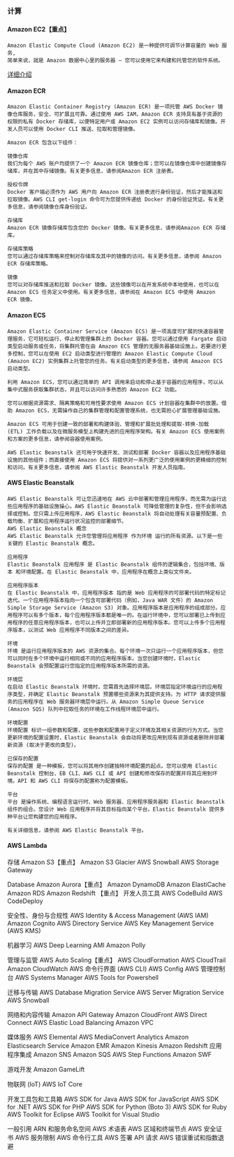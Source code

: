### 计算

#### Amazon EC2【重点】

    Amazon Elastic Compute Cloud (Amazon EC2) 是一种提供可调节计算容量的 Web 服务,
    简单来说，就是 Amazon 数据中心里的服务器 – 您可以使用它来构建和托管您的软件系统。

[详细介绍](http://docs.amazonaws.cn/AWSEC2/latest/UserGuide/ec2-instances-and-amis.html)

#### Amazon ECR

    Amazon Elastic Container Registry (Amazon ECR) 是一项托管 AWS Docker 镜像仓库服务，安全、可扩展且可靠。通过使用 AWS IAM，Amazon ECR 支持具有基于资源的权限的私有 Docker 存储库，以便特定用户或 Amazon EC2 实例可以访问存储库和镜像。开发人员可以使用 Docker CLI 推送、拉取和管理镜像。

    Amazon ECR 包含以下组件：

    镜像仓库
    我们为每个 AWS 账户均提供了一个 Amazon ECR 镜像仓库；您可以在镜像仓库中创建镜像存储库，并在其中存储镜像。有关更多信息，请参阅Amazon ECR 注册表。

    授权令牌
    Docker 客户端必须作为 AWS 用户向 Amazon ECR 注册表进行身份验证，然后才能推送和拉取镜像。AWS CLI get-login 命令可为您提供传递给 Docker 的身份验证凭证。有关更多信息，请参阅镜像仓库身份验证。

    存储库
    Amazon ECR 镜像存储库包含您的 Docker 镜像。有关更多信息，请参阅Amazon ECR 存储库。

    存储库策略
    您可以通过存储库策略来控制对存储库及其中的镜像的访问。有关更多信息，请参阅 Amazon ECR 存储库策略。

    镜像
    您可以对存储库推送和拉取 Docker 镜像。这些镜像可以在开发系统中本地使用，也可以在 Amazon ECS 任务定义中使用。有关更多信息，请参阅在 Amazon ECS 中使用 Amazon ECR 镜像。

#### Amazon ECS

    Amazon Elastic Container Service (Amazon ECS) 是一项高度可扩展的快速容器管理服务，它可轻松运行、停止和管理集群上的 Docker 容器。您可以通过使用 Fargate 启动类型启动服务或任务，将集群托管在由 Amazon ECS 管理的无服务器基础设施上。若要进行更多控制，您可以在使用 EC2 启动类型进行管理的 Amazon Elastic Compute Cloud (Amazon EC2) 实例集群上托管您的任务。有关启动类型的更多信息，请参阅 Amazon ECS 启动类型。

    利用 Amazon ECS，您可以通过简单的 API 调用来启动和停止基于容器的应用程序，可以从集中式服务获取集群状态，并且可以访问许多熟悉的 Amazon EC2 功能。

    您可以根据资源需求、隔离策略和可用性要求使用 Amazon ECS 计划容器在集群中的放置。借助 Amazon ECS，无需操作自己的集群管理和配置管理系统，也无需担心扩展管理基础设施。

    Amazon ECS 可用于创建一致的部署和构建体验、管理和扩展批处理和提取-转换-加载 (ETL) 工作负载以及在微服务模型上构建先进的应用程序架构。有关 Amazon ECS 使用案例和方案的更多信息，请参阅容器使用案例。

    AWS Elastic Beanstalk 还可用于快速开发、测试和部署 Docker 容器以及应用程序基础设施的其他组件；而直接使用 Amazon ECS 将提供对一系列更广泛的使用案例的更精细的控制和访问。有关更多信息，请参阅 AWS Elastic Beanstalk 开发人员指南。

#### AWS Elastic Beanstalk

    AWS Elastic Beanstalk 可让您迅速地在 AWS 云中部署和管理应用程序，而无需为运行这些应用程序的基础设施操心。AWS Elastic Beanstalk 可降低管理的复杂性，但不会影响选择或控制。您只需上传应用程序，AWS Elastic Beanstalk 将自动处理有关容量预配置、负载均衡、扩展和应用程序运行状况监控的部署细节。
    AWS Elastic Beanstalk 概念
    AWS Elastic Beanstalk 允许您管理将应用程序 作为环境 运行的所有资源。以下是一些关键的 Elastic Beanstalk 概念。

    应用程序
    Elastic Beanstalk 应用程序 是 Elastic Beanstalk 组件的逻辑集合，包括环境、版本 和环境配置。在 Elastic Beanstalk 中，应用程序在概念上类似文件夹。

    应用程序版本
    在 Elastic Beanstalk 中，应用程序版本 指的是 Web 应用程序的可部署代码的特定标记迭代。一个应用程序版本指向一个包含可部署代码（例如，Java WAR 文件）的 Amazon Simple Storage Service (Amazon S3) 对象。应用程序版本是应用程序的组成部分。应用程序可以有多个版本，每个应用程序版本都是唯一的。在运行环境中，您可以部署已上传到应用程序的任意应用程序版本，也可以上传并立即部署新的应用程序版本。您可以上传多个应用程序版本，以测试 Web 应用程序不同版本之间的差异。

    环境
    环境 是运行应用程序版本的 AWS 资源的集合。每个环境一次只运行一个应用程序版本，但您可以同时在多个环境中运行相同或不同的应用程序版本。当您创建环境时，Elastic Beanstalk 会预配置运行您指定的应用程序版本所需的资源。

    环境层
    在启动 Elastic Beanstalk 环境时，您需首先选择环境层。环境层指定环境运行的应用程序类型，并确定 Elastic Beanstalk 预置哪些资源来为其提供支持。为 HTTP 请求提供服务的应用程序在 Web 服务器环境层中运行。从 Amazon Simple Queue Service (Amazon SQS) 队列中拉取任务的环境在工作线程环境层中运行。

    环境配置
    环境配置 标识一组参数和配置，这些参数和配置用于定义环境及其相关资源的行为方式。当您更新环境的配置设置时，Elastic Beanstalk 会自动将更改应用到现有资源或者删除并部署新资源 (取决于更改的类型)。

    已保存的配置
    保存的配置 是一种模板，您可以将其用作创建独特环境配置的起点。您可以使用 Elastic Beanstalk 控制台、EB CLI、AWS CLI 或 API 创建和修改保存的配置并将其应用到环境。API 和 AWS CLI 将保存的配置称为配置模板。

    平台
    平台 是操作系统、编程语言运行时、Web 服务器、应用程序服务器和 Elastic Beanstalk 组件的组合。您设计 Web 应用程序并将其目标指向某个平台。Elastic Beanstalk 提供多种平台让您构建您的应用程序。

    有关详细信息，请参阅 AWS Elastic Beanstalk 平台。

#### AWS Lambda

存储
Amazon S3【重点】
Amazon S3 Glacier
AWS Snowball
AWS Storage Gateway

Database
Amazon Aurora【重点】
Amazon DynamoDB
Amazon ElastiCache
Amazon RDS
Amazon Redshift 【重点】
开发人员工具
AWS CodeBuild
AWS CodeDeploy

安全性、身份与合规性
AWS Identity & Access Management (AWS IAM)
Amazon Cognito
AWS Directory Service
AWS Key Management Service (AWS KMS)

机器学习
AWS Deep Learning AMI
Amazon Polly

管理与监管
AWS Auto Scaling【重点】
AWS CloudFormation
AWS CloudTrail
Amazon CloudWatch
AWS 命令行界面 (AWS CLI)
AWS Config
AWS 管理控制台
AWS Systems Manager
AWS Tools for Powershell

迁移与传输
AWS Database Migration Service
AWS Server Migration Service
AWS Snowball

网络和内容传输
Amazon API Gateway
Amazon CloudFront
AWS Direct Connect
AWS Elastic Load Balancing
Amazon VPC

媒体服务
AWS Elemental
AWS MediaConvert
Analytics
Amazon Elasticsearch Service
Amazon EMR
Amazon Kinesis
Amazon Redshift
应用程序集成
Amazon SNS
Amazon SQS
AWS Step Functions
Amazon SWF

游戏开发
Amazon GameLift

物联网 (IoT)
AWS IoT Core

开发工具包和工具箱
AWS SDK for Java
AWS SDK for JavaScript
AWS SDK for .NET
AWS SDK for PHP
AWS SDK for Python (Boto 3)
AWS SDK for Ruby
AWS Toolkit for Eclipse
AWS Toolkit for Visual Studio

一般引用
ARN 和服务命名空间
AWS 术语表
AWS 区域和终端节点
AWS 安全证书
AWS 服务限制
AWS 命令行工具
AWS 签署 API 请求
AWS 错误重试和指数退避
